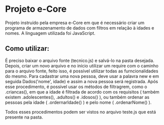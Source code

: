 # Projeto e-Core

Projeto instruído pela empresa e-Core em que é necessário criar um programa de armazenamento de dados com filtros em relação à idades e nomes. A linguagem utilizada foi JavaScript.

## Como utilizar: 
É preciso baixar o arquivo fonte (tecnico.js) e salvá-lo na pasta desejada. Depois, criar um novo arquivo e no início utilizar um require com o caminho para o arquivo fonte, feito isso, é possível utilizar todas as furncionalidades do mesmo. Para cadastrar uma nova pessoa, deve usar a palavra new e em seguida Dados('nome', idade) e assim a nova pessoa será registrada. Após esse procedimento, é possível usar os métodos de filtragrem, como o .criancas(), em que a idade é filtrada de acordo com os requisitos ( também existem .adolescentes(), .adultos() e .idosos() ), ou também ordenar as pessoas pela idade ( .ordernarIdade() ) e pelo nome ( .ordenarNome() ).

Todos esses procedimentos podem ser vistos no arquivo teste.js que está presente na pasta.
